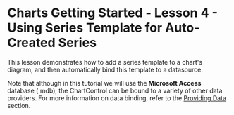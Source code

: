 # Charts Getting Started - Lesson 4 - Using Series Template for Auto-Created Series


<p>This lesson demonstrates how to add a series template to a chart's diagram, and then automatically bind this template to a datasource.</p><p>Note that although in this tutorial we will use the<strong> Microsoft Access</strong> database (.mdb), the ChartControl can be bound to a variety of other data providers. For more information on data binding, refer to the <a href="http://help.devexpress.com/#WPF/CustomDocument6854"><u>Providing Data</u></a>  section.</p><br />
<br />


<br/>


